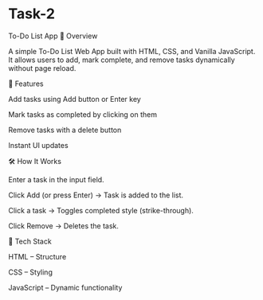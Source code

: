# Task-2
To-Do List App
📌 Overview

A simple To-Do List Web App built with HTML, CSS, and Vanilla JavaScript.
It allows users to add, mark complete, and remove tasks dynamically without page reload.

🚀 Features

Add tasks using Add button or Enter key

Mark tasks as completed by clicking on them

Remove tasks with a delete button

Instant UI updates

🛠️ How It Works

Enter a task in the input field.

Click Add (or press Enter) → Task is added to the list.

Click a task → Toggles completed style (strike-through).

Click Remove → Deletes the task.

📂 Tech Stack

HTML – Structure

CSS – Styling

JavaScript – Dynamic functionality
